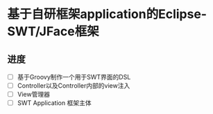 # 基于自研框架application的Eclipse-SWT/JFace框架

## 进度
- [ ] 基于Groovy制作一个用于SWT界面的DSL
- [ ] Controller以及Controller内部的view注入
- [ ] View管理器
- [ ] SWT Application 框架主体
